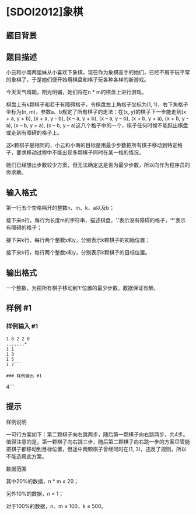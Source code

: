 # [SDOI2012]象棋

## 题目背景



## 题目描述

小云和小南两姐妹从小喜欢下象棋，现在作为象棋高手的她们，已经不屑于玩平常的象棋了，于是她们便开始用棋盘和棋子玩各种各样的新游戏。

今天天气晴朗，阳光明媚，她们将在n \* m的棋盘上进行游戏。

棋盘上有k颗棋子和若干有障碍格子，令棋盘左上角格子坐标为(1, 1)，右下角格子坐标为(n, m)，参数a、b规定了所有棋子的走法：在(x, y)的棋子下一步能走到(x + a, y + b), (x + a, y - b), (x – a, y + b), (x – a, y – b), (x + b, y + a), (x + b, y - a), (x – b, y + a), (x – b, y – a)这八个格子中的一个，棋子任何时候不能跃出棋盘或走到有障碍的格子上。

这k颗棋子是相同的，小云和小南的目标是用最少步数把所有棋子移动到特定格子，要求移动过程中不能出现多颗棋子同时在某一格的情况。

她们已经想出步数较少方案，但无法确定这是否为最少步数，所以向作为程序员的你求助。


## 输入格式

第一行五个空格隔开的整数n、m、k、a以及b；

接下来n行，每行为长度m的字符串，描述棋盘，‘.’表示没有障碍的格子，‘\*’表示有障碍的格子；

接下来k行，每行两个整数x和y，分别表示k颗棋子的初始位置；

接下来k行，每行两个整数x和y，分别表示k颗棋子的目标位置。


## 输出格式

一个整数，为把所有棋子移动到’t’位置的最少步数，数据保证有解。


## 样例 #1

### 样例输入 #1
```
1 8 2 2 0
.......*
1 1
1 3
1 5
1 7```

### 样例输出 #1

```
4```

## 提示

样例说明

一可行方案如下：第二颗棋子向右跳两步，随后第一颗棋子向右跳两步，共4步。值得注意的是，第一颗棋子向右跳三步，随后第二颗棋子向右跳一步的方案尽管能把棋子都移动到目标位置，但途中两颗棋子曾经同时在(1, 3)，违反了规则，所以不能选用此方案。


数据范围

其中20%的数据，n \* m ≤ 20；

另外10%的数据，n = 1；

对于100%的数据，n、m ≤ 100，k ≤ 500。

